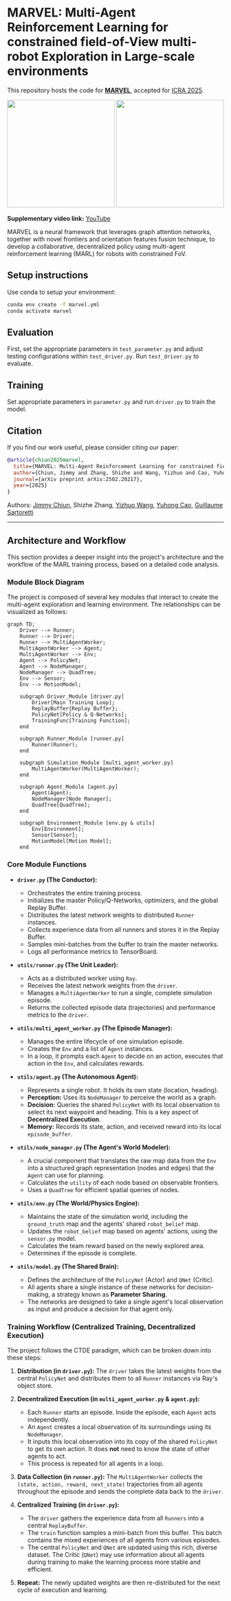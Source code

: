 # MARVEL: Multi-Agent Reinforcement Learning for constrained field-of-View multi-robot Exploration in Large-scale environments

This repository hosts the code for [**MARVEL**](https://arxiv.org/abs/2502.20217), accepted for [ICRA 2025](https://2025.ieee-icra.org/).

<div>
   <img src="utils/media/MARVEL.gif" height="250"/>
   <img src="utils/media/Hardware_validation.gif" height="250"/>
</div>

**Supplementary video link:** [YouTube](https://youtu.be/uwQqkruBvwY)

MARVEL is a neural framework that leverages graph attention networks, together with novel frontiers and orientation features fusion technique, to develop a collaborative, decentralized policy using multi-agent reinforcement learning (MARL) for robots with constrained FoV. 

## Setup instructions

Use conda to setup your environment:

```bash
conda env create -f marvel.yml
conda activate marvel
```

## Evaluation

First, set the appropriate parameters in `test_parameter.py` and adjust testing configurations within `test_driver.py`. Run `test_driver.py` to evaluate.

## Training

Set appropriate parameters in `parameter.py` and run `driver.py` to train the model.


## Citation

If you find our work useful, please consider citing our paper:

```bibtex
@article{chiun2025marvel,
  title={MARVEL: Multi-Agent Reinforcement Learning for constrained field-of-View multi-robot Exploration in Large-scale environments},
  author={Chiun, Jimmy and Zhang, Shizhe and Wang, Yizhuo and Cao, Yuhong and Sartoretti, Guillaume},
  journal={arXiv preprint arXiv:2502.20217},
  year={2025}
}

```

Authors:
[Jimmy Chiun](https://www.linkedin.com/in/jimmychiun/),
Shizhe Zhang,
[Yizhuo Wang](https://www.yizhuo-wang.com/),
[Yuhong Cao](https://www.yuhongcao.online/),
[Guillaume Sartoretti](https://cde.nus.edu.sg/me/staff/sartoretti-guillaume-a/)

---

## Architecture and Workflow

This section provides a deeper insight into the project's architecture and the workflow of the MARL training process, based on a detailed code analysis.

### Module Block Diagram

The project is composed of several key modules that interact to create the multi-agent exploration and learning environment. The relationships can be visualized as follows:

```mermaid
graph TD;
    Driver --> Runner;
    Runner --> Driver;
    Runner --> MultiAgentWorker;
    MultiAgentWorker --> Agent;
    MultiAgentWorker --> Env;
    Agent --> PolicyNet;
    Agent --> NodeManager;
    NodeManager --> QuadTree;
    Env --> Sensor;
    Env --> MotionModel;

    subgraph Driver_Module [driver.py]
        Driver[Main Training Loop];
        ReplayBuffer{Replay Buffer};
        PolicyNet[Policy & Q-Networks];
        TrainingFunc[Training Function];
    end

    subgraph Runner_Module [runner.py]
        Runner(Runner);
    end

    subgraph Simulation_Module [multi_agent_worker.py]
        MultiAgentWorker(MultiAgentWorker);
    end

    subgraph Agent_Module [agent.py]
        Agent(Agent);
        NodeManager[Node Manager];
        QuadTree[QuadTree];
    end

    subgraph Environment_Module [env.py & utils]
        Env[Environment];
        Sensor[Sensor];
        MotionModel[Motion Model];
    end
```

### Core Module Functions

*   **`driver.py` (The Conductor):**
    *   Orchestrates the entire training process.
    *   Initializes the master Policy/Q-Networks, optimizers, and the global Replay Buffer.
    *   Distributes the latest network weights to distributed `Runner` instances.
    *   Collects experience data from all runners and stores it in the Replay Buffer.
    *   Samples mini-batches from the buffer to train the master networks.
    *   Logs all performance metrics to TensorBoard.

*   **`utils/runner.py` (The Unit Leader):**
    *   Acts as a distributed worker using `Ray`.
    *   Receives the latest network weights from the `driver`.
    *   Manages a `MultiAgentWorker` to run a single, complete simulation episode.
    *   Returns the collected episode data (trajectories) and performance metrics to the `driver`.

*   **`utils/multi_agent_worker.py` (The Episode Manager):**
    *   Manages the entire lifecycle of one simulation episode.
    *   Creates the `Env` and a list of `Agent` instances.
    *   In a loop, it prompts each `Agent` to decide on an action, executes that action in the `Env`, and calculates rewards.

*   **`utils/agent.py` (The Autonomous Agent):**
    *   Represents a single robot. It holds its own state (location, heading).
    *   **Perception:** Uses its `NodeManager` to perceive the world as a graph.
    *   **Decision:** Queries the shared `PolicyNet` with its local observation to select its next waypoint and heading. This is a key aspect of **Decentralized Execution**.
    *   **Memory:** Records its state, action, and received reward into its local `episode_buffer`.

*   **`utils/node_manager.py` (The Agent's World Modeler):**
    *   A crucial component that translates the raw map data from the `Env` into a structured graph representation (nodes and edges) that the `Agent` can use for planning.
    *   Calculates the `utility` of each node based on observable frontiers.
    *   Uses a `QuadTree` for efficient spatial queries of nodes.

*   **`utils/env.py` (The World/Physics Engine):**
    *   Maintains the state of the simulation world, including the `ground_truth` map and the agents' shared `robot_belief` map.
    *   Updates the `robot_belief` map based on agents' actions, using the `sensor.py` model.
    *   Calculates the team reward based on the newly explored area.
    *   Determines if the episode is complete.

*   **`utils/model.py` (The Shared Brain):**
    *   Defines the architecture of the `PolicyNet` (Actor) and `QNet` (Critic).
    *   All agents share a single instance of these networks for decision-making, a strategy known as **Parameter Sharing**.
    *   The networks are designed to take a single agent's local observation as input and produce a decision for that agent only.

### Training Workflow (Centralized Training, Decentralized Execution)

The project follows the CTDE paradigm, which can be broken down into these steps:

1.  **Distribution (in `driver.py`):** The `driver` takes the latest weights from the central `PolicyNet` and distributes them to all `Runner` instances via Ray's object store.

2.  **Decentralized Execution (in `multi_agent_worker.py` & `agent.py`):**
    *   Each `Runner` starts an episode. Inside the episode, each `Agent` acts independently.
    *   An `Agent` creates a local observation of its surroundings using its `NodeManager`.
    *   It inputs this local observation into its copy of the shared `PolicyNet` to get its own action. It does **not** need to know the state of other agents to act.
    - This process is repeated for all agents in a loop.

3.  **Data Collection (in `runner.py`):** The `MultiAgentWorker` collects the `(state, action, reward, next_state)` trajectories from all agents throughout the episode and sends the complete data back to the `driver`.

4.  **Centralized Training (in `driver.py`):**
    *   The `driver` gathers the experience data from all `Runners` into a central `ReplayBuffer`.
    *   The `train` function samples a mini-batch from this buffer. This batch contains the mixed experiences of all agents from various episodes.
    *   The central `PolicyNet` and `QNet` are updated using this rich, diverse dataset. The Critic (`QNet`) may use information about all agents during training to make the learning process more stable and efficient.

5.  **Repeat:** The newly updated weights are then re-distributed for the next cycle of execution and learning.
